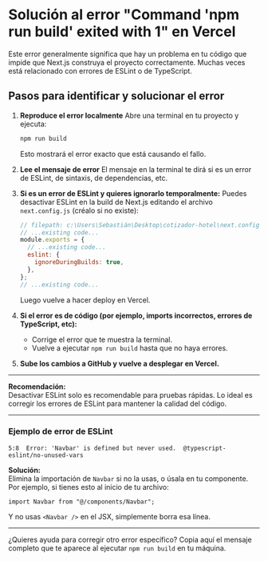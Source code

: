 # Solución al error "Command 'npm run build' exited with 1" en Vercel

Este error generalmente significa que hay un problema en tu código que impide que Next.js construya el proyecto correctamente. Muchas veces está relacionado con errores de ESLint o de TypeScript.

## Pasos para identificar y solucionar el error

1. **Reproduce el error localmente**
   Abre una terminal en tu proyecto y ejecuta:
   ```sh
   npm run build
   ```
   Esto mostrará el error exacto que está causando el fallo.

2. **Lee el mensaje de error**
   El mensaje en la terminal te dirá si es un error de ESLint, de sintaxis, de dependencias, etc.

3. **Si es un error de ESLint y quieres ignorarlo temporalmente:**
   Puedes desactivar ESLint en la build de Next.js editando el archivo `next.config.js` (créalo si no existe):

   ```js
   // filepath: c:\Users\Sebastián\Desktop\cotizador-hotel\next.config.js
   // ...existing code...
   module.exports = {
     // ...existing code...
     eslint: {
       ignoreDuringBuilds: true,
     },
   };
   // ...existing code...
   ```

   Luego vuelve a hacer deploy en Vercel.

4. **Si el error es de código (por ejemplo, imports incorrectos, errores de TypeScript, etc):**
   - Corrige el error que te muestra la terminal.
   - Vuelve a ejecutar `npm run build` hasta que no haya errores.

5. **Sube los cambios a GitHub y vuelve a desplegar en Vercel.**

---

**Recomendación:**  
Desactivar ESLint solo es recomendable para pruebas rápidas. Lo ideal es corregir los errores de ESLint para mantener la calidad del código.

---

### Ejemplo de error de ESLint

```
5:8  Error: 'Navbar' is defined but never used.  @typescript-eslint/no-unused-vars
```

**Solución:**  
Elimina la importación de `Navbar` si no la usas, o úsala en tu componente.  
Por ejemplo, si tienes esto al inicio de tu archivo:

```tsx
import Navbar from "@/components/Navbar";
```

Y no usas `<Navbar />` en el JSX, simplemente borra esa línea.

---

¿Quieres ayuda para corregir otro error específico? Copia aquí el mensaje completo que te aparece al ejecutar `npm run build` en tu máquina.